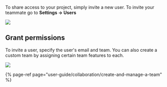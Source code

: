To share access to your project, simply invite a new user. To invite your teammate go to **Settings -&gt; Users**

![](https://gblobscdn.gitbook.com/assets%2F-LQ08RFAKZvFADEiXKFy%2F-MGben_sCxxpJDk_igHV%2F-MGbfLx4Y6QAxAXhZQH6%2FGIF122.gif?alt=media&token=a1ca9d3f-4933-4171-8490-3d2d02b1b3e0)

## Grant permissions 

To invite a user, specify the user's email and team. You can also create a custom team by assigning certain team features to each. 

![](https://gblobscdn.gitbook.com/assets%2F-LQ08RFAKZvFADEiXKFy%2F-MGben_sCxxpJDk_igHV%2F-MGbfoy9GufAn3HrftCz%2FGIF123.gif?alt=media&token=31cebe85-66e8-4bd6-ab21-d5dab6cb9518)

{% page-ref page="user-guide/collaboration/create-and-manage-a-team" %}


